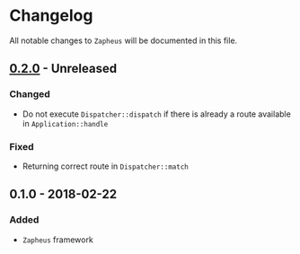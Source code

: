 # Changelog

All notable changes to `Zapheus` will be documented in this file.

## [0.2.0](https://github.com/zapheus/zapheus/compare/v0.1.0...v0.2.0) - Unreleased

### Changed
- Do not execute `Dispatcher::dispatch` if there is already a route available in `Application::handle`

### Fixed
- Returning correct route in `Dispatcher::match`

## 0.1.0 - 2018-02-22

### Added
- `Zapheus` framework
